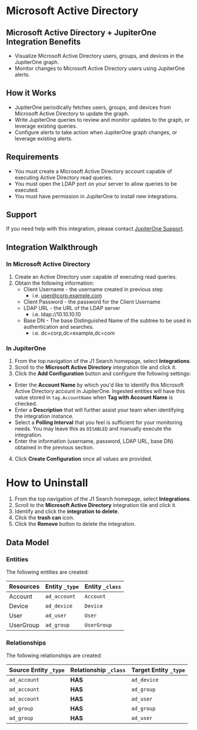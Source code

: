 # Microsoft Active Directory

## Microsoft Active Directory + JupiterOne Integration Benefits

- Visualize Microsoft Active Directory users, groups, and devices in the
  JupiterOne graph.
- Monitor changes to Microsoft Active Directory users using JupiterOne alerts.

## How it Works

- JupiterOne periodically fetches users, groups, and devices from Microsoft
  Active Directory to update the graph.
- Write JupiterOne queries to review and monitor updates to the graph, or
  leverage existing queries.
- Configure alerts to take action when JupiterOne graph changes, or leverage
  existing alerts.

## Requirements

- You must create a Microsoft Active Directory account capable of executing
  Active Directory read queries.
- You must open the LDAP port on your server to allow queries to be executed.
- You must have permission in JupiterOne to install new integrations.

## Support

If you need help with this integration, please contact
[JupiterOne Support](https://support.jupiterone.io).

## Integration Walkthrough

### In Microsoft Active Directory

1. Create an Active Directory user capable of executing read queries.
2. Obtain the following information:
   - Client Username - the username created in previous step
     - i.e. user@corp.example.com
   - Client Password - the password for the Client Username
   - LDAP URL - the URL of the LDAP server
     - i.e. ldap://10.10.10.10
   - Base DN - The base Distinguished Name of the subtree to be used in
     authentication and searches.
     - i.e. dc=corp,dc=example,dc=com

### In JupiterOne

1. From the top navigation of the J1 Search homepage, select **Integrations**.
2. Scroll to the **Microsoft Active Directory** integration tile and click it.
3. Click the **Add Configuration** button and configure the following settings:

- Enter the **Account Name** by which you'd like to identify this Microsoft
  Active Directory account in JupiterOne. Ingested entities will have this value
  stored in `tag.AccountName` when **Tag with Account Name** is checked.
- Enter a **Description** that will further assist your team when identifying
  the integration instance.
- Select a **Polling Interval** that you feel is sufficient for your monitoring
  needs. You may leave this as `DISABLED` and manually execute the integration.
- Enter the information (username, password, LDAP URL, base DN) obtained in the
  previous section.

4. Click **Create Configuration** once all values are provided.

# How to Uninstall

1. From the top navigation of the J1 Search homepage, select **Integrations**.
2. Scroll to the **Microsoft Active Directory** integration tile and click it.
3. Identify and click the **integration to delete**.
4. Click the **trash can** icon.
5. Click the **Remove** button to delete the integration.

<!-- {J1_DOCUMENTATION_MARKER_START} -->
<!--
********************************************************************************
NOTE: ALL OF THE FOLLOWING DOCUMENTATION IS GENERATED USING THE
"j1-integration document" COMMAND. DO NOT EDIT BY HAND! PLEASE SEE THE DEVELOPER
DOCUMENTATION FOR USAGE INFORMATION:

https://github.com/JupiterOne/sdk/blob/main/docs/integrations/development.md
********************************************************************************
-->

## Data Model

### Entities

The following entities are created:

| Resources | Entity `_type` | Entity `_class` |
| --------- | -------------- | --------------- |
| Account   | `ad_account`   | `Account`       |
| Device    | `ad_device`    | `Device`        |
| User      | `ad_user`      | `User`          |
| UserGroup | `ad_group`     | `UserGroup`     |

### Relationships

The following relationships are created:

| Source Entity `_type` | Relationship `_class` | Target Entity `_type` |
| --------------------- | --------------------- | --------------------- |
| `ad_account`          | **HAS**               | `ad_device`           |
| `ad_account`          | **HAS**               | `ad_group`            |
| `ad_account`          | **HAS**               | `ad_user`             |
| `ad_group`            | **HAS**               | `ad_group`            |
| `ad_group`            | **HAS**               | `ad_user`             |

<!--
********************************************************************************
END OF GENERATED DOCUMENTATION AFTER BELOW MARKER
********************************************************************************
-->
<!-- {J1_DOCUMENTATION_MARKER_END} -->
